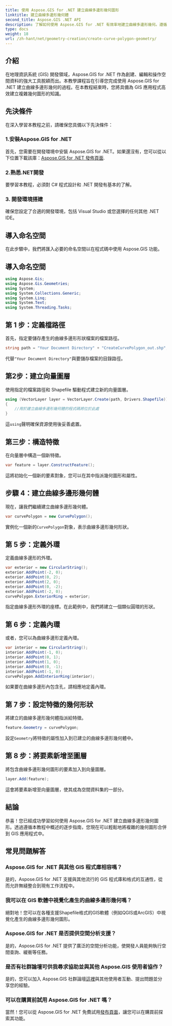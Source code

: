 ```yaml
---
title: 使用 Aspose.GIS for .NET 建立曲線多邊形幾何圖形
linktitle: 建立曲線多邊形幾何體
second_title: Aspose.GIS .NET API
description: 了解如何使用 Aspose.GIS for .NET 有效率地建立曲線多邊形幾何。遵循我們的逐步指南，無縫融入您的 GIS 應用程式。
type: docs
weight: 18
url: /zh-hant/net/geometry-creation/create-curve-polygon-geometry/
---
```

## 介紹
在地理資訊系統 (GIS) 開發領域，Aspose.GIS for .NET 作為創建、編輯和操作空間資料的強大工具脫穎而出。本教學課程旨在引導您完成使用 Aspose.GIS for .NET 建立曲線多邊形幾何的過程。在本教程結束時，您將具備為 GIS 應用程式高效建立複雜幾何圖形的知識。
## 先決條件
在深入學習本教程之前，請確保您具備以下先決條件：
### 1.安裝Aspose.GIS for .NET
首先，您需要在開發環境中安裝 Aspose.GIS for .NET。如果還沒有，您可以從以下位置下載該庫：[Aspose.GIS for .NET 發佈頁面](https://releases.aspose.com/gis/net/).
### 2.熟悉.NET開發
要學習本教程，必須對 C# 程式設計和 .NET 開發有基本的了解。
### 3. 開發環境搭建
確保您設定了合適的開發環境，包括 Visual Studio 或您選擇的任何其他 .NET IDE。

## 導入命名空間
在此步驟中，我們將匯入必要的命名空間以在程式碼中使用 Aspose.GIS 功能。
## 導入命名空間
```csharp
using Aspose.Gis;
using Aspose.Gis.Geometries;
using System;
using System.Collections.Generic;
using System.Linq;
using System.Text;
using System.Threading.Tasks;
```

## 第 1 步：定義檔路徑
首先，指定要儲存產生的曲線多邊形形狀檔案的檔案路徑。
```csharp
string path = "Your Document Directory" + "CreateCurvePolygon_out.shp";
```
代替`"Your Document Directory"`與要儲存檔案的目錄路徑。
## 第2步：建立向量圖層
使用指定的檔案路徑和 Shapefile 驅動程式建立新的向量圖層。
```csharp
using (VectorLayer layer = VectorLayer.Create(path, Drivers.Shapefile))
{
    //用於建立曲線多邊形幾何體的程式碼將位於此處
}
```
這`using`聲明確保資源使用後妥善處置。
## 第三步：構造特徵
在向量層中構造一個新特徵。
```csharp
var feature = layer.ConstructFeature();
```
這將初始化一個新的要素對象，您可以在其中指派幾何圖形和屬性。
## 步驟 4：建立曲線多邊形幾何體
現在，讓我們繼續建立曲線多邊形幾何體。
```csharp
var curvePolygon = new CurvePolygon();
```
實例化一個新的`CurvePolygon`對象，表示曲線多邊形幾何形狀。
## 第 5 步：定義外環
定義曲線多邊形的外環。
```csharp
var exterior = new CircularString();
exterior.AddPoint(-2, 0);
exterior.AddPoint(0, 2);
exterior.AddPoint(2, 0);
exterior.AddPoint(0, -2);
exterior.AddPoint(-2, 0);
curvePolygon.ExteriorRing = exterior;
```
指定曲線多邊形外環的座標。在此範例中，我們將建立一個類似圓環的形狀。
## 第 6 步：定義內環
或者，您可以為曲線多邊形定義內環。
```csharp
var interior = new CircularString();
interior.AddPoint(-1, 0);
interior.AddPoint(0, 1);
interior.AddPoint(1, 0);
interior.AddPoint(0, -1);
interior.AddPoint(-1, 0);
curvePolygon.AddInteriorRing(interior);
```
如果要在曲線多邊形內包含孔，請相應地定義內環。
## 第 7 步：設定特徵的幾何形狀
將建立的曲線多邊形幾何體指派給特徵。
```csharp
feature.Geometry = curvePolygon;
```
設定`Geometry`將特徵的屬性加入到已建立的曲線多邊形幾何體中。
## 第 8 步：將要素新增至圖層
將包含曲線多邊形幾何圖形的要素加入到向量圖層。
```csharp
layer.Add(feature);
```
這會將要素新增至向量圖層，使其成為空間資料集的一部分。

## 結論
恭喜！您已經成功學習如何使用 Aspose.GIS for .NET 建立曲線多邊形幾何圖形。透過遵循本教程中概述的逐步指南，您現在可以輕鬆地將複雜的幾何圖形合併到 GIS 應用程式中。
## 常見問題解答
### Aspose.GIS for .NET 與其他 GIS 程式庫相容嗎？
是的，Aspose.GIS for .NET 支援與其他流行的 GIS 程式庫和格式的互通性，從而允許無縫整合到現有工作流程中。
### 我可以在 GIS 軟體中視覺化產生的曲線多邊形幾何嗎？
絕對地！您可以在各種支援Shapefile格式的GIS軟體（例如QGIS或ArcGIS）中視覺化產生的曲線多邊形幾何圖形。
### Aspose.GIS for .NET 是否提供空間分析支援？
是的，Aspose.GIS for .NET 提供了廣泛的空間分析功能，使開發人員能夠執行空間查詢、緩衝等任務。
### 是否有社群論壇可供我尋求協助並與其他 Aspose.GIS 使用者協作？
是的，您可以加入 Aspose.GIS 社群論壇[這裡](https://forum.aspose.com/c/gis/33)與其他使用者互動、提出問題並分享您的經驗。
### 可以在購買前試用 Aspose.GIS for .NET 嗎？
當然！您可以從 Aspose.GIS for .NET 免費試用[發布頁面](https://releases.aspose.com/)，讓您可以在購買前探索其功能。